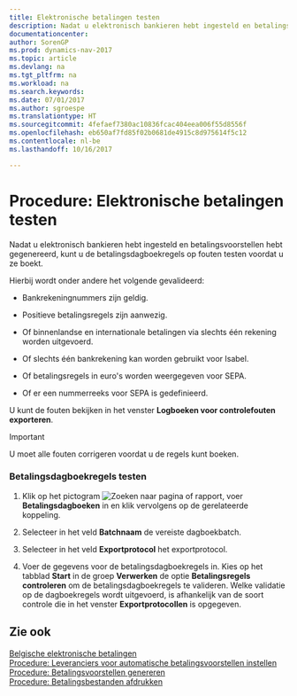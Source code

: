 ```yaml
---
title: Elektronische betalingen testen
description: Nadat u elektronisch bankieren hebt ingesteld en betalingsvoorstellen hebt gegenereerd, kunt u de betalingsdagboekregels op fouten testen voordat u ze boekt.
documentationcenter: 
author: SorenGP
ms.prod: dynamics-nav-2017
ms.topic: article
ms.devlang: na
ms.tgt_pltfrm: na
ms.workload: na
ms.search.keywords: 
ms.date: 07/01/2017
ms.author: sgroespe
ms.translationtype: HT
ms.sourcegitcommit: 4fefaef7380ac10836fcac404eea006f55d8556f
ms.openlocfilehash: eb650af7fd85f02b0681de4915c8d975614f5c12
ms.contentlocale: nl-be
ms.lasthandoff: 10/16/2017

---
```

# <a name="how-to-test-electronic-payments"></a>Procedure: Elektronische betalingen testen
Nadat u elektronisch bankieren hebt ingesteld en betalingsvoorstellen hebt gegenereerd, kunt u de betalingsdagboekregels op fouten testen voordat u ze boekt.  
  
 Hierbij wordt onder andere het volgende gevalideerd:  
  
-   Bankrekeningnummers zijn geldig.  
  
-   Positieve betalingsregels zijn aanwezig.  
  
-   Of binnenlandse en internationale betalingen via slechts één rekening worden uitgevoerd.  
  
-   Of slechts één bankrekening kan worden gebruikt voor Isabel.  
  
-   Of betalingsregels in euro's worden weergegeven voor SEPA.  
  
-   Of er een nummerreeks voor SEPA is gedefinieerd.  
  
 U kunt de fouten bekijken in het venster **Logboeken voor controlefouten exporteren**.  
  
> [!IMPORTANT]  
>  U moet alle fouten corrigeren voordat u de regels kunt boeken.  
  
### <a name="to-test-payment-journal-lines"></a>Betalingsdagboekregels testen  
  
1.  Klik op het pictogram ![Zoeken naar pagina of rapport](media/ui-search/search_small.png "pictogram Zoeken naar pagina of rapport"), voer **Betalingsdagboeken** in en klik vervolgens op de gerelateerde koppeling.  
  
2.  Selecteer in het veld **Batchnaam** de vereiste dagboekbatch.  
  
3.  Selecteer in het veld **Exportprotocol** het exportprotocol.  
  
4.  Voer de gegevens voor de betalingsdagboekregels in. Kies op het tabblad **Start** in de groep **Verwerken** de optie **Betalingsregels controleren** om de betalingsdagboekregels te valideren. Welke validatie op de dagboekregels wordt uitgevoerd, is afhankelijk van de soort controle die in het venster **Exportprotocollen** is opgegeven.  
  
## <a name="see-also"></a>Zie ook  
 [Belgische elektronische betalingen](belgian-electronic-payments.md)   
 [Procedure: Leveranciers voor automatische betalingsvoorstellen instellen](how-to-set-up-vendors-for-automatic-payment-suggestions.md)   
 [Procedure: Betalingsvoorstellen genereren](how-to-generate-payment-suggestions.md)   
 [Procedure: Betalingsbestanden afdrukken](how-to-print-payment-files.md)
